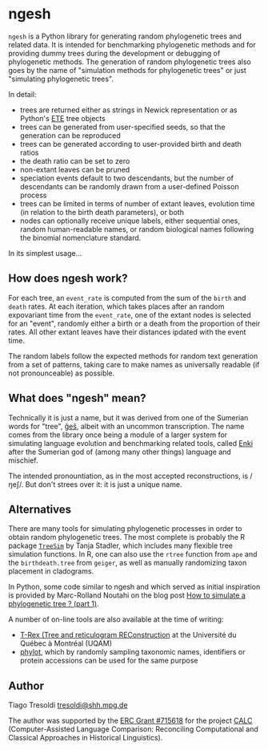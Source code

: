 # ngesh

`ngesh` is a Python library for generating random phylogenetic trees and related data.
It is intended for benchmarking phylogenetic methods and for providing dummy trees
during the development or debugging of phylogenetic methods. The generation of
random phylogenetic trees also goes by the name of "simulation methods for phylogenetic
trees" or just "simulating phylogenetic trees".

In detail:

* trees are returned either as strings in Newick representation or as
Python's [ETE](http://etetoolkit.org/) tree objects
* trees can be generated from user-specified seeds, so that the
generation can be reproduced
* trees can be generated according to user-provided birth and death ratios
* the death ratio can be set to zero
* non-extant leaves can be pruned
* speciation events default to two descendants, but the number of descendants
can be randomly drawn from a user-defined Poisson process
* trees can be limited in terms of number of extant leaves, evolution time
(in relation to the birth death parameters), or both
* nodes can optionally receive unique labels, either sequential ones,
random human-readable names, or random biological names following the
binomial nomenclature standard.

In its simplest usage...

## How does ngesh work?

For each tree, an `event_rate` is computed from the sum of the `birth` and
`death` rates. At each iteration, which takes places after an
random expovariant time from the `event_rate`, one of the extant nodes is
selected for an "event", randomly either a birth or a death from the
proportion of their rates. All other extant leaves have their distances
ipdated with the event time.

The random labels follow the expected methods for random text generation
from a set of patterns, taking care to make names as universally
readable (if not pronounceable) as possible.

## What does "ngesh" mean?

Technically it is just a name, but it was derived from one of the Sumerian words
for "tree", [ĝeš](http://psd.museum.upenn.edu/epsd/epsd/e2052.html), albeit
with an uncommon transcription. The name comes from the library once being
a module of a larger system for simulating language evolution and benchmarking
related tools, called [Enki](https://en.wikipedia.org/wiki/Enki) after the
Sumerian god of (among many other things) language and mischief.

The intended pronountiation, as in the most accepted reconstructions, is /ŋeʃ/. 
But don't strees over it: it is just a unique name.

## Alternatives

There are many tools for simulating phylogenetic processes in order to obtain
random phylogenetic trees. The most complete is probably the R package
[`TreeSim`](https://cran.r-project.org/web/packages/TreeSim/index.html)
by Tanja Stadler, which includes many flexible tree simulation functions. In
R, one can also use the `rtree` function from `ape` and the
`birthdeath.tree` from `geiger`, as well as manually randomizing taxon
placement in cladograms.

In Python, some code similar to ngesh and which served as initial inspiration
is provided by Marc-Rolland Noutahi on the blog post
[How to simulate a phylogenetic tree ? (part 1)](https://mrnoutahi.com/2017/12/05/How-to-simulate-a-tree/).

A number of on-line tools are also available at the time of writing:

* [T-Rex (Tree and reticulogram REConstruction](http://www.trex.uqam.ca/index.php?action=randomtreegenerator&project=trex)
at the Université du Québec à Montréal (UQAM)
* [phylot](https://phylot.biobyte.de/), which by randomly sampling taxonomic names,
identifiers or protein accessions can be used for the same purpose

## Author

Tiago Tresoldi <tresoldi@shh.mpg.de>

The author was supported by the 
[ERC Grant #715618](https://cordis.europa.eu/project/rcn/206320/factsheet/en)
for the project [CALC](http://calc.digling.org)
(Computer-Assisted Language Comparison: Reconciling Computational and Classical
Approaches in Historical Linguistics).
